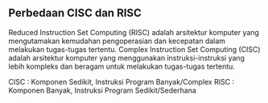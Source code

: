 ## Perbedaan CISC dan RISC

Reduced Instruction Set Computing (RISC) adalah arsitektur komputer yang mengutamakan kemudahan pengoperasian dan kecepatan dalam melakukan tugas-tugas tertentu.
Complex Instruction Set Computing (CISC) adalah arsitektur komputer yang menggunakan instruksi-instruksi yang lebih kompleks dan beragam untuk melakukan tugas-tugas tertentu.


CISC : Komponen Sedikit, Instruksi Program Banyak/Complex
RISC : Komponen Banyak, Instruksi Program Sedikit/Sederhana
